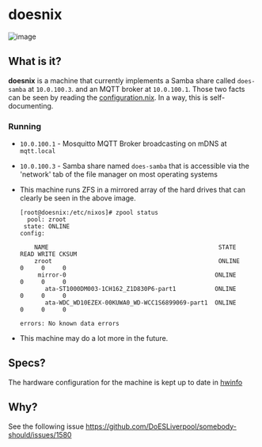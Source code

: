 # doesnix

![image](https://user-images.githubusercontent.com/26458780/122496094-1c0be700-cfe3-11eb-8c45-508b08f8cd79.png)

## What is it?
**doesnix** is a machine that currently implements a Samba share called `does-samba` at `10.0.100.3`. and an MQTT broker at `10.0.100.1`. Those two facts can be seen by reading the [configuration.nix](configuration.nix). In a way, this is self-documenting.

### Running
- `10.0.100.1` - Mosquitto MQTT Broker broadcasting on mDNS at `mqtt.local`
- `10.0.100.3` - Samba share named `does-samba` that is accessible via the 'network' tab of the file manager on most operating systems

- This machine runs ZFS in a mirrored array of the hard drives that can clearly be seen in the above image.

    ```
    [root@doesnix:/etc/nixos]# zpool status
      pool: zroot
     state: ONLINE
    config:
 
        NAME                                                STATE     READ WRITE CKSUM
        zroot                                               ONLINE       0     0     0
         mirror-0                                          ONLINE       0     0     0
           ata-ST1000DM003-1CH162_Z1D830P6-part1           ONLINE       0     0     0
           ata-WDC_WD10EZEX-00KUWA0_WD-WCC1S6899069-part1  ONLINE       0     0     0
 
    errors: No known data errors
    ```
- This machine may do a lot more in the future.

## Specs?
The hardware configuration for the machine is kept up to date in [hwinfo](metadata/hwinfo)

## Why?

See the following issue https://github.com/DoESLiverpool/somebody-should/issues/1580
